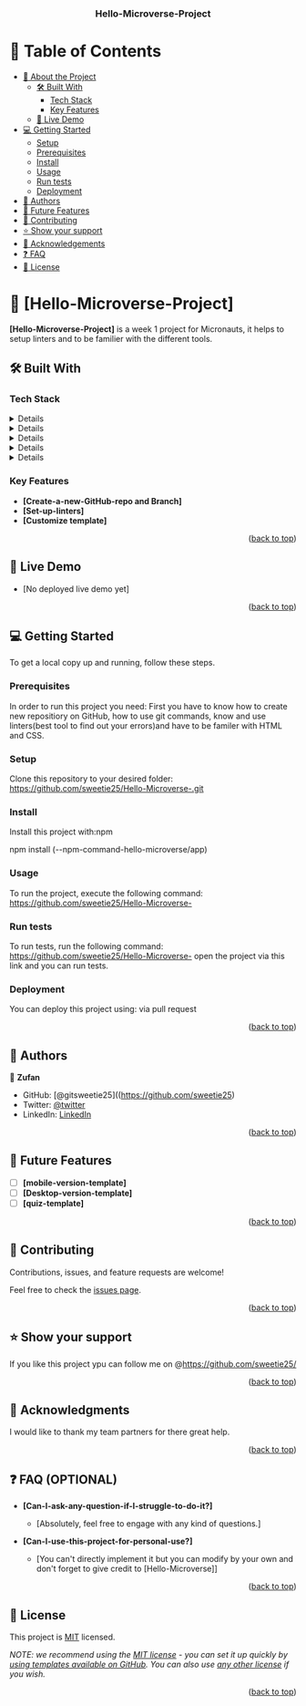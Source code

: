 <a name="readme-top"></a>

<div align="center">
 
  <h3><b>Hello-Microverse-Project</b></h3>

</div>


# 📗 Table of Contents

- [📖 About the Project](#about-project)
  - [🛠 Built With](#built-with)
    - [Tech Stack](#tech-stack)
    - [Key Features](#key-features)
  - [🚀 Live Demo](#live-demo)
- [💻 Getting Started](#getting-started)
  - [Setup](#setup)
  - [Prerequisites](#prerequisites)
  - [Install](#install)
  - [Usage](#usage)
  - [Run tests](#run-tests)
  - [Deployment](#deployment)
- [👥 Authors](#authors)
- [🔭 Future Features](#future-features)
- [🤝 Contributing](#contributing)
- [⭐️ Show your support](#support)
- [🙏 Acknowledgements](#acknowledgements)
- [❓ FAQ ](#faq)
- [📝 License](#license)


# 📖 [Hello-Microverse-Project] <a name="about-project"></a>


**[Hello-Microverse-Project]** is a week 1 project for Micronauts, it helps to setup linters and to be familier with the different tools.

## 🛠 Built With <a name="built-with"></a>

### Tech Stack <a name="tech-stack"></a>

<details>
  <ul>
    <li><a href="https://html.com/">HTML</a></li>
  </ul>
</details>

<details> 
  <ul>
    <li><a href="https://css.com/">CSS</a></li>
  </ul>
</details>

<details> 
  <ul>
    <li><a href="https://vscode.com/">VScode</a></li>
  </ul>
</details>

<details>
   <ul>
    <li><a href="https://github.com/">GitHub</a></li>
  </ul>
</details>

<details> 
  <ul>
    <li><a href="https://linters.com/">Linters</a></li>
  </ul>
</details>

### Key Features <a name="key-features"></a>

- **[Create-a-new-GitHub-repo and Branch]**
- **[Set-up-linters]**
- **[Customize template]**

<p align="right">(<a href="#readme-top">back to top</a>)</p>


## 🚀 Live Demo <a name="live-demo"></a>


- [No deployed live demo yet]

<p align="right">(<a href="#readme-top">back to top</a>)</p>


## 💻 Getting Started <a name="getting-started"></a>

To get a local copy up and running, follow these steps.

### Prerequisites

In order to run this project you need: First you have to know how to create new repositiory on GitHub, how to use git commands, know and use linters(best tool to find out your errors)and have to be familer with HTML and CSS.

### Setup

Clone this repository to your desired folder:
   https://github.com/sweetie25/Hello-Microverse-.git
   
### Install

Install this project with:npm

  npm install (--npm-command-hello-microverse/app)
  
### Usage

To run the project, execute the following command: https://github.com/sweetie25/Hello-Microverse-


### Run tests

To run tests, run the following command: https://github.com/sweetie25/Hello-Microverse- open the project via this link and you can run tests.

### Deployment

You can deploy this project using: via pull request


<p align="right">(<a href="#readme-top">back to top</a>)</p>


## 👥 Authors <a name="authors"></a>

👤 **Zufan**

- GitHub: [@gitsweetie25]((https://github.com/sweetie25)
- Twitter: [@twitter](https://twitter.com/Z2T280367986)
- LinkedIn: [LinkedIn](https://www.linkedin.com/in/zufan-elias-744480230/)



<p align="right">(<a href="#readme-top">back to top</a>)</p>


## 🔭 Future Features <a name="future-features"></a>

- [ ] **[mobile-version-template]**
- [ ] **[Desktop-version-template]**
- [ ] **[quiz-template]**

<p align="right">(<a href="#readme-top">back to top</a>)</p>

## 🤝 Contributing <a name="contributing"></a>

Contributions, issues, and feature requests are welcome!

Feel free to check the [issues page](../../issues/).

<p align="right">(<a href="#readme-top">back to top</a>)</p>

## ⭐️ Show your support <a name="support"></a>

If you like this project ypu can follow me on @https://github.com/sweetie25/

<p align="right">(<a href="#readme-top">back to top</a>)</p>


## 🙏 Acknowledgments <a name="acknowledgements"></a>

I would like to thank my team partners for there great help.

<p align="right">(<a href="#readme-top">back to top</a>)</p>


## ❓ FAQ (OPTIONAL) <a name="faq"></a>

- **[Can-I-ask-any-question-if-I-struggle-to-do-it?]**

  - [Absolutely, feel free to engage with any kind of questions.]

- **[Can-I-use-this-project-for-personal-use?]**

  - [You can't directly implement it but you can modify by your own and don't forget to give credit to [Hello-Microverse]]

<p align="right">(<a href="#readme-top">back to top</a>)</p>

## 📝 License <a name="license"></a>

This project is [MIT](./LICENSE) licensed.

_NOTE: we recommend using the [MIT license](https://choosealicense.com/licenses/mit/) - you can set it up quickly by [using templates available on GitHub](https://docs.github.com/en/communities/setting-up-your-project-for-healthy-contributions/adding-a-license-to-a-repository). You can also use [any other license](https://choosealicense.com/licenses/) if you wish._

<p align="right">(<a href="#readme-top">back to top</a>)</p>
